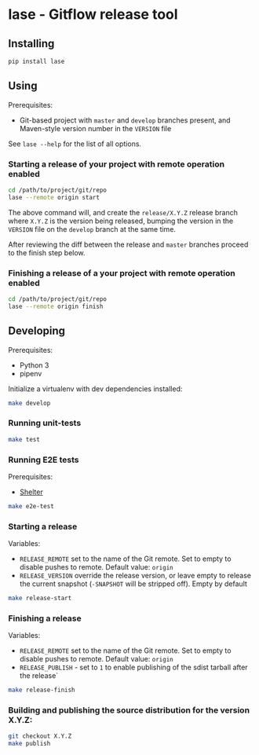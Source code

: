 # lase - Gitflow release tool


## Installing

```sh
pip install lase
```


## Using

Prerequisites:

- Git-based project with `master` and `develop` branches present, and Maven-style version
  number in the `VERSION` file


See `lase --help` for the list of all options.


### Starting a release of your project with remote operation enabled

```sh
cd /path/to/project/git/repo
lase --remote origin start
```

The above command will, and create the `release/X.Y.Z` release branch where `X.Y.Z` is the version
being released, bumping the version in the `VERSION` file on the `develop` branch at the same time.

After reviewing the diff between the release and `master` branches proceed to the finish step below.

### Finishing a release of a your project with remote operation enabled

```sh
cd /path/to/project/git/repo
lase --remote origin finish
```


## Developing

Prerequisites:

- Python 3
- pipenv

Initialize a virtualenv with dev dependencies installed:

```sh
make develop
```


### Running unit-tests

```sh
make test
```


### Running E2E tests

Prerequisites:

- [Shelter](https://github.com/node13h/shelter)

```sh
make e2e-test
```


### Starting a release

Variables:

- `RELEASE_REMOTE` set to the name of the Git remote. Set to empty to disable pushes to
remote. Default value: `origin`
- `RELEASE_VERSION` override the release version, or leave empty to release the current
snapshot (`-SNAPSHOT` will be stripped off). Empty by default

```sh
make release-start
```


### Finishing a release

Variables:

- `RELEASE_REMOTE` set to the name of the Git remote. Set to empty to disable pushes to
remote. Default value: `origin`
- `RELEASE_PUBLISH` - set to `1` to enable publishing of the sdist tarball after the release`

```sh
make release-finish
```


### Building and publishing the source distribution for the version X.Y.Z:

```sh
git checkout X.Y.Z
make publish
```
